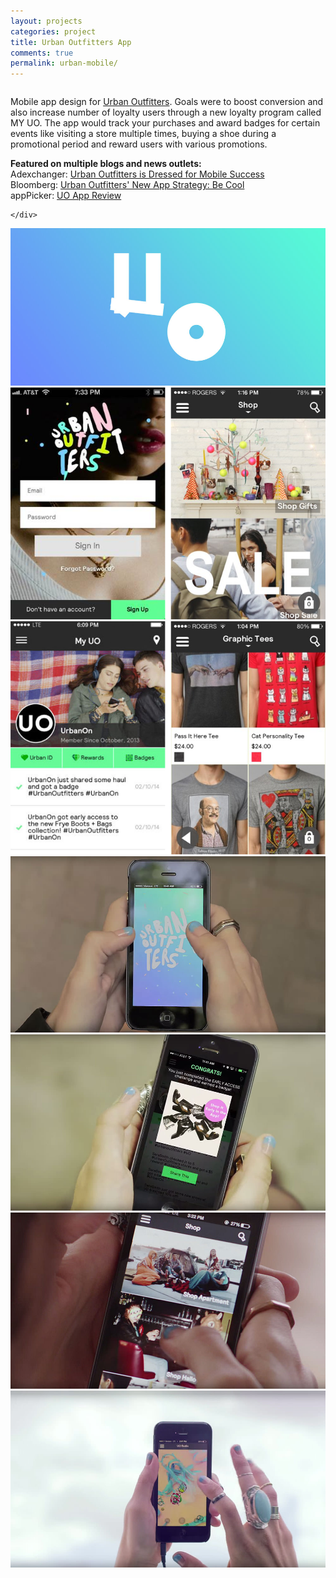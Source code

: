 ```yaml
---
layout: projects
categories: project
title: Urban Outfitters App
comments: true
permalink: urban-mobile/
---
```


<div class="row clearfix">
	<div class="column full">
		<p>Mobile app design for <a href="http://www.urbanoutfitters.com" target="_blank">Urban Outfitters</a>. Goals were to boost conversion and also increase number of loyalty users through a new loyalty program called MY UO. The app would track your purchases and award badges for certain events like visiting a store multiple times, buying a shoe during a promotional period and reward users with various promotions. </p>
		<p><strong>Featured on multiple blogs and news outlets:</strong><BR>
		Adexchanger: <a href="http://adexchanger.com/mobile/urban-outfitters-is-dressed-for-mobile-success/" target="_blank">Urban Outfitters is Dressed for Mobile Success</a><BR>
		Bloomberg: <a href="http://www.bloomberg.com/bw/articles/2013-09-24/urban-outfitters-new-app-strategy-be-cool" target="_blank">Urban Outfitters' New App Strategy: Be Cool</a><BR>
		appPicker: <a href="http://www.apppicker.com/reviews/10886/UO-app-review-the-official-app-for-Urban-Outfitters" target="_blank">UO App Review</a></p>

	</div>
</div>

<div class="row clearfix project-image">
	<div class="column full">
		<img src="/img/proj/urban/img-1.jpg" alt="">
	</div>
</div>
<div class="row clearfix project-image">
	<div class="column half medium-half">
		<img src="/img/proj/urban/img-3.png" alt="">
	</div>
	<div class="column half medium-half">
		<img src="/img/proj/urban/img-9.png" alt="">
	</div>
</div>
<div class="row clearfix project-image">
	<div class="column half medium-half">
		<img src="/img/proj/urban/img-4.jpg" alt="">
	</div>
	<div class="column half medium-half">
		<img src="/img/proj/urban/img-6.jpg" alt="">
	</div>
</div>
<div class="row clearfix project-image">
	<div class="column half medium-half">
		<img src="/img/proj/urban/img-8.jpg" alt="">
	</div>
	<div class="column half medium-half">
		<img src="/img/proj/urban/img-7.jpg" alt="">
	</div>
</div>
